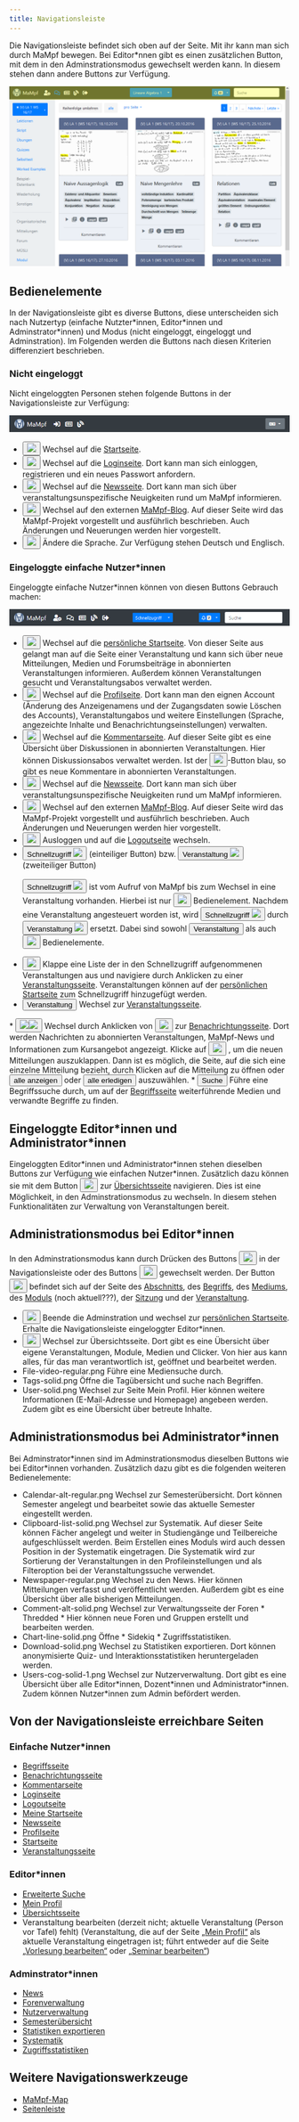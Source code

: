 ```yaml
---
title: Navigationsleiste
---
```

Die Navigationsleiste befindet sich oben auf der Seite. Mit ihr kann man sich durch MaMpf bewegen. Bei Editor\*nnen gibt es einen zusätzlichen Button, mit dem in den Adminstrationsmodus gewechselt werden kann. In diesem stehen dann andere Buttons zur Verfügung.

![](/img/Lektionen_navbar.png)

## Bedienelemente
In der Navigationsleiste gibt es diverse Buttons, diese unterscheiden sich nach Nutzertyp (einfache Nutzter\*innen, Editor\*innen und Adminstrator\*innen) und Modus (nicht eingeloggt, eingeloggt und Adminstration). Im Folgenden werden die Buttons nach diesen Kriterien differenziert beschrieben.

### Nicht eingeloggt
Nicht eingeloggten Personen stehen folgende Buttons in der Navigationsleiste zur Verfügung:

![](/img/navbar_logged_out.png)

* <button name="button"><a href="/mampf/de/docs/home-page" target="_self"><img src="https://media.githubusercontent.com/media/MaMpf-HD/mampf/docs/docs/static/img/mampf-logo.png" height="15"/></a></button> Wechsel auf die <a href="/mampf/de/docs/home-page" target="_self">Startseite</a>.
* <button name="button"><a href="/mampf/de/docs/login" target="_self"><img src="https://media.githubusercontent.com/media/MaMpf-HD/mampf/docs/docs/static/img/sign-in-alt-solid.png" height="12"/></a></button> Wechsel auf die <a href="/mampf/de/docs/login" target="_self">Loginseite</a>. Dort kann man sich einloggen, registrieren und ein neues Passwort anfordern.
* <button name="button"><a href="/mampf/de/docs/news" target="_self"><img src="https://media.githubusercontent.com/media/MaMpf-HD/mampf/docs/docs/static/img/newspaper-regular.png" height="12"/></a></button> Wechsel auf die <a href="/mampf/de/docs/news" target="_self">Newsseite</a>. Dort kann man sich über veranstaltungsunspezifische Neuigkeiten rund um MaMpf informieren.
* <button name="button"><a href="https://mampf.blog/" target="_self"><img src="https://media.githubusercontent.com/media/MaMpf-HD/mampf/docs/docs/static/img/blog-solid.png" height="12"/></a></button> Wechsel auf den externen <a href="https://mampf.blog/" target="_self">MaMpf-Blog</a>. Auf dieser Seite wird das MaMpf-Projekt vorgestellt und ausführlich beschrieben. Auch Änderungen und Neuerungen werden hier vorgestellt.
* <button name="button"><img src="https://media.githubusercontent.com/media/MaMpf-HD/mampf/docs/docs/static/img/language-solid.png" height="12"/></button> Ändere die Sprache. Zur Verfügung stehen Deutsch und Englisch.

### Eingeloggte einfache Nutzer*innen
Eingeloggte einfache Nutzer\*innen können von diesen Buttons Gebrauch machen:

![](/img/navbar_generic.png)

* <button name="button"><a href="/mampf/de/docs/my-home-page" target="_self"><img src="https://media.githubusercontent.com/media/MaMpf-HD/mampf/docs/docs/static/img/mampf-logo.png" height="15"/></a></button> Wechsel auf die <a href="/mampf/de/docs/my-home-page" target="_self">persönliche Startseite</a>. Von dieser Seite aus gelangt man auf die Seite einer Veranstaltung und kann sich über neue Mitteilungen, Medien und Forumsbeiträge in abonnierten Veranstaltungen informieren. Außerdem können Veranstaltungen gesucht und Veranstaltungsabos verwaltet werden.
* <button name="button"><a href="/mampf/de/docs/profile" target="_self"><img src="https://media.githubusercontent.com/media/MaMpf-HD/mampf/docs/docs/static/img/user-cog-solid.png" height="12"/></a></button> Wechsel auf die <a href="/mampf/de/docs/profile" target="_self">Profilseite</a>. Dort kann man den eignen Account (Änderung des Anzeigenamens und der Zugangsdaten sowie Löschen des Accounts), Veranstaltungabos und weitere Einstellungen (Sprache, angezeichte Inhalte und Benachrichtungseinstellungen) verwalten.
* <button name="button"><a href="/mampf/de/docs/comments" target="_self"><img src="https://media.githubusercontent.com/media/MaMpf-HD/mampf/docs/docs/static/img/comments-regular.png" height="12"/></a></button> Wechsel auf die <a href="/mampf/de/docs/comments" target="_self">Kommentarseite</a>. Auf dieser Seite gibt es eine Übersicht über Diskussionen in abonnierten Veranstaltungen. Hier können Diskussionsabos verwaltet werden. Ist der <button name="button"><img src="https://media.githubusercontent.com/media/MaMpf-HD/mampf/docs/docs/static/img/comments-regular-blue.png" height="12"/></button>-Button blau, so gibt es neue Kommentare in abonnierten Veranstaltungen.
* <button name="button"><a href="/mampf/de/docs/news" target="_self"><img src="https://media.githubusercontent.com/media/MaMpf-HD/mampf/docs/docs/static/img/newspaper-regular.png" height="12"/></a></button> Wechsel auf die <a href="/mampf/de/docs/news" target="_self">Newsseite</a>. Dort kann man sich über veranstaltungsunspezifische Neuigkeiten rund um MaMpf informieren.
* <button name="button"><a href="https://mampf.blog/" target="_self"><img src="https://media.githubusercontent.com/media/MaMpf-HD/mampf/docs/docs/static/img/blog-solid.png" height="12"/></a></button> Wechsel auf den externen <a href="https://mampf.blog/" target="_self">MaMpf-Blog</a>. Auf dieser Seite wird das MaMpf-Projekt vorgestellt und ausführlich beschrieben. Auch Änderungen und Neuerungen werden hier vorgestellt.
* <button name="button"><a href="/mampf/de/docs/logout" target="_self"><img src="https://media.githubusercontent.com/media/MaMpf-HD/mampf/docs/docs/static/img/sign-out-alt-solid.png" height="12"/></a></button> Ausloggen und auf die <a href="/mampf/de/docs/logout" target="_self">Logoutseite</a> wechseln.
* <button name="button">Schnellzugriff <img src="https://media.githubusercontent.com/media/MaMpf-HD/mampf/docs/docs/static/img/arrow-drop-down.png" height="12"/></button>   (einteiliger Button) bzw. <button name="button">Veranstaltung <img src="https://media.githubusercontent.com/media/MaMpf-HD/mampf/docs/docs/static/img/arrow-drop-down.png" height="12"/></button> (zweiteiliger Button) <br></br>
<button name="button">Schnellzugriff <img src="https://media.githubusercontent.com/media/MaMpf-HD/mampf/docs/docs/static/img/arrow-drop-down.png" height="12"/></button> ist vom Aufruf von MaMpf bis zum Wechsel in eine Veranstaltung vorhanden. Hierbei ist nur <button name="button"><img src="https://media.githubusercontent.com/media/MaMpf-HD/mampf/docs/docs/static/img/arrow-drop-down.png" height="12"/></button> Bedienelement. Nachdem eine Veranstaltung angesteuert worden ist, wird <button name="button">Schnellzugriff <img src="https://media.githubusercontent.com/media/MaMpf-HD/mampf/docs/docs/static/img/arrow-drop-down.png" height="12"/></button> durch <button name="button">Veranstaltung <img src="https://media.githubusercontent.com/media/MaMpf-HD/mampf/docs/docs/static/img/arrow-drop-down.png" height="12"/></button> ersetzt. Dabei sind sowohl <button name="button">Veranstaltung</button> als auch <button name="button"><img src="https://media.githubusercontent.com/media/MaMpf-HD/mampf/docs/docs/static/img/arrow-drop-down.png" height="12"/></button> Bedienelemente.
<ul>
 <li> <button name="button"><img src="https://media.githubusercontent.com/media/MaMpf-HD/mampf/docs/docs/static/img/arrow-drop-down.png" height="12"/></button> Klappe eine Liste der in den Schnellzugriff aufgenommenen Veranstaltungen aus und navigiere durch Anklicken zu einer <a href="/mampf/de/docs/event-series" target="_self">Veranstaltungsseite</a>. Veranstaltungen können auf der <a href="/mampf/de/docs/my-home-page" target="_self">persönlichen Startseite</a> zum Schnellzugriff hinzugefügt werden.</li>
 <li> <a href="/mampf/de/docs/event-series" target="_self"><button name="button">Veranstaltung</button></a> Wechsel zur <a href="/mampf/de/docs/event-series" target="_self">Veranstaltungsseite</a>.</li>
</ul>
* <a href="/mampf/de/docs/notifications" target="_self"><button name="button"><img src="https://media.githubusercontent.com/media/MaMpf-HD/mampf/docs/docs/static/img/bell-regular.png" height="12"/><img src="https://media.githubusercontent.com/media/MaMpf-HD/mampf/docs/docs/static/img/arrow-drop-down.png" height="12"/></button></a> Wechsel durch Anklicken von <a href="/mampf/de/docs/notifications" target="_self"><button name="button"><img src="https://media.githubusercontent.com/media/MaMpf-HD/mampf/docs/docs/static/img/bell-regular.png" height="12"/></button></a> zur <a href="/mampf/de/docs/notifications" target="_self">Benachrichtungsseite</a>. Dort werden Nachrichten zu abonnierten Veranstaltungen, MaMpf-News und Informationen zum Kursangebot angezeigt. Klicke auf <button name="button"><img src="https://media.githubusercontent.com/media/MaMpf-HD/mampf/docs/docs/static/img/arrow-drop-down.png" height="12"/></button> , um die neuen Mitteilungen auszuklappen. Dann ist es möglich, die Seite, auf die sich eine einzelne Mitteilung bezieht, durch Klicken auf die Mitteilung zu öffnen oder <a href="/mampf/de/docs/notifications" target="_self"><button name="button">alle anzeigen</button></a> oder <button name="button">alle erledigen</button> auszuwählen.
* <button name="button">Suche</button> Führe eine Begriffssuche durch, um auf der <a href="/mampf/de/docs/tag" target="_self">Begriffsseite</a> weiterführende Medien und verwandte Begriffe zu finden.

## Eingeloggte Editor\*innen und Administrator\*innen

Eingeloggten Editor\*innen und Administrator\*innen stehen dieselben Buttons zur Verfügung wie einfachen Nutzer\*innen. Zusätzlich dazu können sie mit dem Button <a href="/mampf/de/docs/ed-overview" target="_self"><button name="button"><img src="https://media.githubusercontent.com/media/MaMpf-HD/mampf/docs/docs/static/img/tools-solid.png" height="12"/></button></a> zur <a href="/mampf/de/docs/ed-overview" target="_self">Übersichtsseite</a> navigieren. Dies ist eine Möglichkeit, in den Adminstrationsmodus zu wechseln. In diesem stehen Funktionalitäten zur Verwaltung von Veranstaltungen bereit.

## Administrationsmodus bei Editor\*innen
In den Adminstrationsmodus kann durch Drücken des Buttons <button name="button"><img src="https://media.githubusercontent.com/media/MaMpf-HD/mampf/docs/docs/static/img/tools-solid.png" height="12"/></button> in der Navigationsleiste oder des Buttons <button name="button"><img src="https://media.githubusercontent.com/media/MaMpf-HD/mampf/docs/docs/static/img/edit-regular.png" height="12"/></button> gewechselt werden. Der Button <button name="button"><img src="https://media.githubusercontent.com/media/MaMpf-HD/mampf/docs/docs/static/img/edit-regular.png" height="12"/></button> befindet sich auf der Seite des [Abschnitts](section), des [Begriffs](tag), des [Mediums](medium), des [Moduls](module) (noch aktuell???), der [Sitzung](session) und der [Veranstaltung](event-series.md).

* <a href="/mampf/de/docs/my-home-page" target="_self"><button name="button"><img src="https://media.githubusercontent.com/media/MaMpf-HD/mampf/docs/docs/static/img/mampf-logo.png" height="12"/></button></a> Beende die Adminstration und wechsel zur <a href="/mampf/de/docs/my-home-page" target="_self">persönlichen Startseite</a>. Erhalte die Navigationsleiste eingeloggter Editor*innen.
* <a href="/mampf/de/docs/ed-overview" target="_self"><button name="button"><img src="https://media.githubusercontent.com/media/MaMpf-HD/mampf/docs/docs/static/img/home-solid.png" height="12"/></button></a> Wechsel zur Übersichtsseite. Dort gibt es eine Übersicht über eigene Veranstaltungen, Module, Medien und Clicker. Von hier aus kann alles, für das man verantwortlich ist, geöffnet und bearbeitet werden.
* File-video-regular.png Führe eine Mediensuche durch.
* Tags-solid.png Öffne die Tagübersicht und suche nach Begriffen.
* User-solid.png Wechsel zur Seite Mein Profil. Hier können weitere Informationen (E-Mail-Adresse und Homepage) angebeen werden. Zudem gibt es eine Übersicht über betreute Inhalte.

## Administrationsmodus bei Administrator\*innen
Bei Adminstrator\*innen sind im Adminstrationsmodus dieselben Buttons wie bei Editor\*innen vorhanden. Zusätzlich dazu gibt es die folgenden weiteren Bedienelemente:

* Calendar-alt-regular.png Wechsel zur Semesterübersicht. Dort können Semester angelegt und bearbeitet sowie das aktuelle Semester eingestellt werden.
* Clipboard-list-solid.png Wechsel zur Systematik. Auf dieser Seite können Fächer angelegt und weiter in Studiengänge und Teilbereiche aufgeschlüsselt werden. Beim Erstellen eines Moduls wird auch dessen Position in der Systematik eingetragen. Die Systematik wird zur Sortierung der Veranstaltungen in den Profileinstellungen und als Filteroption bei der Veranstaltungssuche verwendet.
* Newspaper-regular.png Wechsel zu den News. Hier können Mitteilungen verfasst und veröffentlicht werden. Außerdem gibt es eine Übersicht über alle bisherigen Mitteilungen.
* Comment-alt-solid.png Wechsel zur Verwaltungsseite der Foren \* Thredded \* Hier können neue Foren und Gruppen erstellt und bearbeiten werden.
* Chart-line-solid.png Öffne \* Sidekiq \* Zugriffsstatistiken.
* Download-solid.png Wechsel zu Statistiken exportieren. Dort können anonymisierte Quiz- und Interaktionsstatistiken heruntergeladen werden.
* Users-cog-solid-1.png Wechsel zur Nutzerverwaltung. Dort gibt es eine Übersicht über alle Editor\*innen, Dozent\*innen und Administrator\*innen. Zudem können Nutzer\*innen zum Admin befördert werden.

## Von der Navigationsleiste erreichbare Seiten
### Einfache Nutzer\*innen
* [Begriffsseite](tag.md)
* [Benachrichtungsseite](notifications.md)
* [Kommentarseite](comments.md)
* [Loginseite](login.md)
* [Logoutseite](logout.md)
* [Meine Startseite](my-home-page.md)
* [Newsseite](news.md)
* [Profilseite](profile.md)
* [Startseite](home-page.md)
* [Veranstaltungsseite](event-series.md)

### Editor\*innen
* [Erweiterte Suche](ed-search-extended)
* [Mein Profil](ed-profile)
* [Übersichtsseite](ed-overview)
* Veranstaltung bearbeiten (derzeit nicht; aktuelle Veranstaltung (Person vor Tafel) fehlt) (Veranstaltung, die auf der Seite [„Mein Profil“](ed-profile) als aktuelle Veranstaltung eingetragen ist; führt entweder auf die Seite [„Vorlesung bearbeiten“](ed-edit-lecture) oder [„Seminar bearbeiten“](ed-edit-seminar))

### Adminstrator\*innen
* [News](ad-news)
* [Forenverwaltung](ad-manage-forums)
* [Nutzerverwaltung](ad-manage-users)
* [Semesterübersicht](ad-semester-overview)
* [Statistiken exportieren](ad-export-stats)
* [Systematik](ad-systematics)
* [Zugriffsstatistiken](ad-stats)

## Weitere Navigationswerkzeuge
* [MaMpf-Map](mampf-maps.md)
* [Seitenleiste](sidebar.md)
